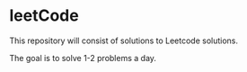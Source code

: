 # leetCode
This repository will consist of solutions to Leetcode solutions. 

The goal is to solve 1-2 problems a day.

